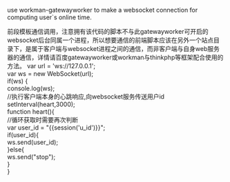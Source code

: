 use workman-gatewayworker to make a websocket connection for computing user`s online time.

前段模板通信调用，注意拥有该代码的脚本不与此gatewayworker可开启的websocket后台同属一个进程，所以想要通信的前端脚本应该在另外一个站点目录下，是属于客户端与websocket进程之间的通信，而非客户端与自身web服务器的通信，详情请百度gatewayworker或workman与thinkphp等框架配合使用的方法。
var url = 'ws://127.0.0.1';  
            var ws = new WebSocket(url);  
            if(ws) {  
                console.log(ws);  
                //执行客户端本身的心跳响应,向websocket服务传送用户id  
                setInterval(heart,3000);  
                function heart(){  
                    //循环获取时需要再次判断  
                    var user_id = "{{session('u_id')}}";  
                    if(user_id){  
                        ws.send(user_id);  
                    }else{  
                        ws.send("stop");  
                    }  
                }
